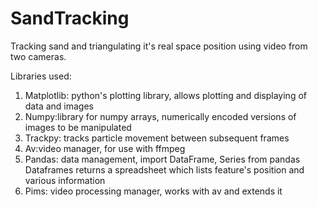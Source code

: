 # SandTracking
Tracking sand and triangulating it's real space position using video from two cameras.

Libraries used:
1. Matplotlib: python's plotting library, allows plotting and displaying of data and images
2. Numpy:library for numpy arrays, numerically encoded versions of images to be manipulated
3. Trackpy: tracks particle movement between subsequent frames
4. Av:video manager, for use with ffmpeg
5. Pandas: data management, import DataFrame, Series from pandas
	Dataframes returns a spreadsheet which lists feature's position and various information
6. Pims: video processing manager, works with av and extends it
